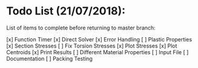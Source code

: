 # Todo List (21/07/2018):

List of items to complete before returning to master branch:

[x] Function Timer
[x] Direct Solver
[x] Error Handling
[ ] Plastic Properties
[x] Section Stresses
[ ] Fix Torsion Stresses
[x] Plot Stresses
[x] Plot Centroids
[x] Print Results
[ ] Different Material Properties
[ ] Input File
[ ] Documentation
[ ] Packing Testing
